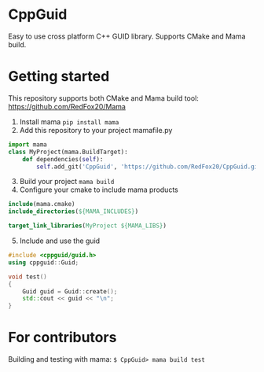 # CppGuid
Easy to use cross platform C++ GUID library. Supports CMake and Mama build.

# Getting started
This repository supports both CMake and Mama build tool: https://github.com/RedFox20/Mama

1. Install mama `pip install mama`
2. Add this repository to your project mamafile.py
```py
import mama
class MyProject(mama.BuildTarget):
    def dependencies(self):
        self.add_git('CppGuid', 'https://github.com/RedFox20/CppGuid.git')
```
3. Build your project `mama build`
4. Configure your cmake to include mama products
```cmake
include(mama.cmake)
include_directories(${MAMA_INCLUDES})

target_link_libraries(MyProject ${MAMA_LIBS})
```
5. Include and use the guid
```cpp
#include <cppguid/guid.h>
using cppguid::Guid;

void test()
{
    Guid guid = Guid::create();
    std::cout << guid << "\n";
}
```

# For contributors
Building and testing with mama:
`$ CppGuid> mama build test`
